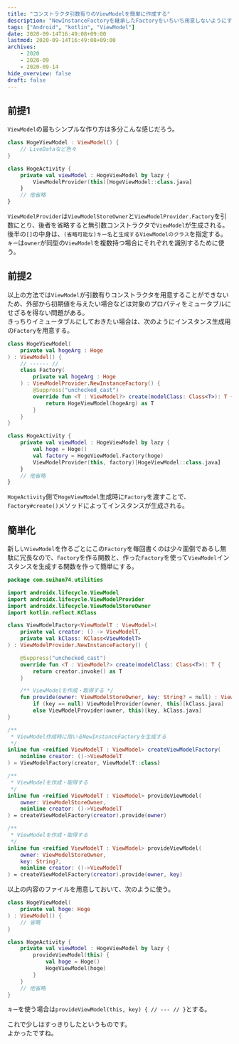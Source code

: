 ```yaml
---
title: "コンストラクタ引数有りのViewModelを簡単に作成する"
description: "NewInstanceFactoryを継承したFactoryをいちいち用意しないようにする一方法"
tags: ["Android", "kotlin", "ViewModel"]
date: 2020-09-14T16:49:08+09:00
lastmod: 2020-09-14T16:49:08+09:00
archives:
    - 2020
    - 2020-09
    - 2020-09-14
hide_overview: false
draft: false
---
```


## 前提1

```ViewModel```の最もシンプルな作り方は多分こんな感じだろう。

```kt
class HogeViewModel : ViewModel() {
    // LiveDataなど色々
}
```

```kt
class HogeActivity {
    private val viewModel : HogeViewModel by lazy {
        ViewModelProvider(this)[HogeViewModel::class.java]
    }
    // 他省略
}
```

```ViewModelProvider```は```ViewModelStoreOwner```と```ViewModelProvider.Factory```を引数にとり、後者を省略すると無引数コンストラクタで```ViewModel```が生成される。  
後半の```[]```の中身は、```(省略可能な)キー名```と```生成するViewModelのクラス```を指定する。```キー```は```owner```が同型の```ViewModel```を複数持つ場合にそれぞれを識別するために使う。

## 前提2

以上の方法では```ViewModel```が引数有りコンストラクタを用意することができないため、外部から初期値を与えたい場合などは対象のプロパティをミュータブルにせざるを得ない問題がある。  
きっちりイミュータブルにしておきたい場合は、次のようにインスタンス生成用の```Factory```を用意する。

```kt
class HogeViewModel(
    private val hogeArg : Hoge
) : ViewModel() {
    // ------ //
    class Factory(
        private val hogeArg : Hoge
    ) : ViewModelProvider.NewInstanceFactory() {
        @Suppress("unchecked_cast")
        override fun <T : ViewModel?> create(modelClass: Class<T>): T {
            return HogeViewModel(hogeArg) as T
        }
    }
}
```

```kt
class HogeActivity {
    private val viewModel : HogeViewModel by lazy {
        val hoge = Hoge()
        val factory = HogeViewModel.Factory(hoge)
        ViewModelProvider(this, factory)[HogeViewModel::class.java]
    }
    // 他省略
}
```

```HogeActivity```側で```HogeViewModel```生成時に```Factory```を渡すことで、```Factory#create()```メソッドによってインスタンスが生成される。

## 簡単化

新しい```ViewModel```を作るごとにこの```Factory```を毎回書くのは少々面倒であるし無駄に冗長なので、```Factory```を作る関数と、作った```Factory```を使って```ViewModel```インスタンスを生成する関数を作って簡単にする。

```kt
package com.suihan74.utilities

import androidx.lifecycle.ViewModel
import androidx.lifecycle.ViewModelProvider
import androidx.lifecycle.ViewModelStoreOwner
import kotlin.reflect.KClass

class ViewModelFactory<ViewModelT : ViewModel>(
    private val creator: () -> ViewModelT,
    private val kClass: KClass<ViewModelT>
) : ViewModelProvider.NewInstanceFactory() {

    @Suppress("unchecked_cast")
    override fun <T : ViewModel?> create(modelClass: Class<T>): T {
        return creator.invoke() as T
    }

    /** ViewModelを作成・取得する */
    fun provide(owner: ViewModelStoreOwner, key: String? = null) : ViewModelT =
        if (key == null) ViewModelProvider(owner, this)[kClass.java]
        else ViewModelProvider(owner, this)[key, kClass.java]
}

/**
 * ViewModel作成時に用いるNewInstanceFactoryを生成する
 */
inline fun <reified ViewModelT : ViewModel> createViewModelFactory(
    noinline creator: ()->ViewModelT
) = ViewModelFactory(creator, ViewModelT::class)

/**
 * ViewModelを作成・取得する
 */
inline fun <reified ViewModelT : ViewModel> provideViewModel(
    owner: ViewModelStoreOwner,
    noinline creator: ()->ViewModelT
) = createViewModelFactory(creator).provide(owner)

/**
 * ViewModelを作成・取得する
 */
inline fun <reified ViewModelT : ViewModel> provideViewModel(
    owner: ViewModelStoreOwner,
    key: String?,
    noinline creator: ()->ViewModelT
) = createViewModelFactory(creator).provide(owner, key)
```

以上の内容のファイルを用意しておいて、次のように使う。

```kt
class HogeViewModel(
    private val hoge: Hoge
) : ViewModel() {
    // 省略
}
```

```kt
class HogeActivity {
    private val viewModel : HogeViewModel by lazy {
        provideViewModel(this) {
            val hoge = Hoge()
            HogeViewModel(hoge)
        }
    }
    // 他省略
}
```

```キー```を使う場合は```provideViewModel(this, key) { // --- // }```とする。

これで少しはすっきりしたというものです。  
よかったですね。
